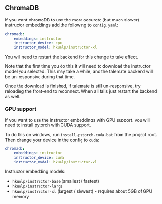## ChromaDB

If you want chromaDB to use the more accurate (but much slower) instructor embeddings add the following to `config.yaml`:

```yaml
chromadb:
    embeddings: instructor
    instructor_device: cpu
    instructor_model: hkunlp/instructor-xl
```

You will need to restart the backend for this change to take effect.

Note that the first time you do this it will need to download the instructor model you selected. This may take a while, and the talemate backend will be un-responsive during that time.

Once the download is finished, if talemate is still un-responsive, try reloading the front-end to reconnect. When all fails just restart the backend as well.

### GPU support

If you want to use the instructor embeddings with GPU support, you will need to install pytorch with CUDA support. 

To do this on windows, run `install-pytorch-cuda.bat` from the project root. Then change your device in the config to `cuda`:

```yaml
chromadb:
    embeddings: instructor
    instructor_device: cuda
    instructor_model: hkunlp/instructor-xl
```

Instructor embedding models:

- `hkunlp/instructor-base` (smallest / fastest)
- `hkunlp/instructor-large` 
- `hkunlp/instructor-xl` (largest / slowest) - requires about 5GB of GPU memory
